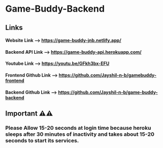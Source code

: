 # Game-Buddy-Backend

## Links

#### Website Link --> https://game-buddy-jnb.netlify.app/
#### Backend API Link --> https://game-buddy-api.herokuapp.com/
#### Youtube Link --> https://youtu.be/GFkh3bx-EFU
#### Frontend Github Link --> https://github.com/Jayshil-n-b/gamebuddy-frontend
#### Backend Github Link --> https://github.com/Jayshil-n-b/game-buddy-backend

## Important ⚠️⚠️

### Please Allow 15-20 seconds at login time because heroku sleeps after 30 minutes of inactivity and takes about 15-20 seconds to start its services.
